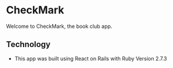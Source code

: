 # CheckMark

Welcome to CheckMark, the book club app.

## Technology 
- This app was built using React on Rails with Ruby Version 2.7.3


<!-- Welcome to CheckMark, the book club app.

Things you may want to cover:

* Ruby version

* System dependencies

* Configuration

* Database creation

* Database initialization

* How to run the test suite

* Services (job queues, cache servers, search engines, etc.)

* Deployment instructions

* ... -->
